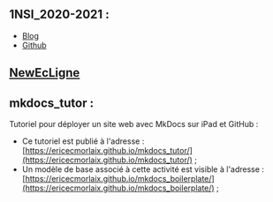 ## 1NSI_2020-2021 :
- [Blog](https://ecmorlaix-my.sharepoint.com/personal/eric_madec_ecmorlaix_fr/1SI_2020-2021/default.aspx)
- [Github](https://nbviewer.jupyter.org/github/ericECmorlaix/1SI_2020-2021/tree/master/) 

## [NewEcLigne](https://sites.google.com/view/newecligne)

## mkdocs_tutor :
Tutoriel pour déployer un site web avec MkDocs sur iPad et GitHub :
- Ce tutoriel est publié à l'adresse : [https://ericecmorlaix.github.io/mkdocs_tutor/](https://ericecmorlaix.github.io/mkdocs_tutor/) ;
- Un modèle de base associé à cette activité est visible à l'adresse : [https://ericecmorlaix.github.io/mkdocs_boilerplate/](https://ericecmorlaix.github.io/mkdocs_boilerplate/) ;
